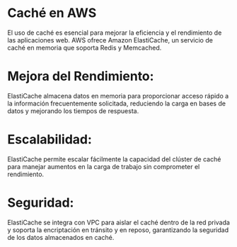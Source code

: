 # Caché en AWS

El uso de caché es esencial para mejorar la eficiencia y el rendimiento de las aplicaciones web. AWS ofrece Amazon ElastiCache, un servicio de caché en memoria que soporta Redis y Memcached.

# Mejora del Rendimiento:
ElastiCache almacena datos en memoria para proporcionar acceso rápido a la información frecuentemente solicitada, reduciendo la carga en bases de datos y mejorando los tiempos de respuesta.

# Escalabilidad:
ElastiCache permite escalar fácilmente la capacidad del clúster de caché para manejar aumentos en la carga de trabajo sin comprometer el rendimiento.

# Seguridad: 
ElastiCache se integra con VPC para aislar el caché dentro de la red privada y soporta la encriptación en tránsito y en reposo, garantizando la seguridad de los datos almacenados en caché.
